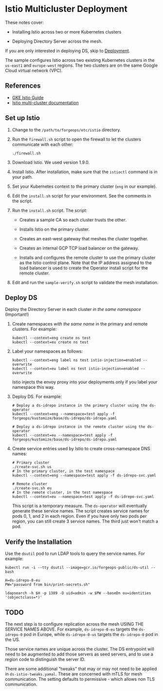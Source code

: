 # Istio Multicluster Deployment

These notes cover:

* Installing Istio across two or more Kubernetes clusters

* Deploying Directory Server across the mesh.

If you are only interested in deploying DS, skip to [Deployment](#Deployment).

The sample configures Istio across two existing Kubernetes clusters in the
`us-east1` and `europe-west` regions. The two clusters are on the same Google
Cloud virtual network (VPC).

## References

* [GKE Istio Guide](https://cloud.google.com/solutions/building-multi-cluster-service-mesh-across-gke-clusters-using-istio-single-control-plane-architecture-single-vpc)
* [Istio multi-cluster documentation](https://istio.io/latest/docs/setup/install/multicluster/primary-remote/)

## Set up Istio

1. Change to the `/path/to/forgeops/etc/istio` directory.

1. Run the `firewall.sh` script to open the firewall to let the clusters
   communicate with each other:

    ```
    ./firewall.sh
    ```

1. Download Istio. We used version 1.9.0.

1. Install Istio. After installation, make sure that the `istioctl` command is
   in your path.

1. Set your Kubernetes context to the primary cluster (`eng` in our example).

1. Edit the `install.sh` script for your environment. See the comments in the
   script.

1. Run the `install.sh` script. The script:

    * Creates a sample CA so each cluster trusts the other.

    * Installs Istio on the primary cluster.

    * Creates an east-west gateway that meshes the cluster together.

    * Creates an internal GCP TCP load balancer on the gateway.

    * Installs and configures the remote cluster to use the primary cluster as
      the Istio control plane. Note that the IP address assigned to the load
      balancer is used to create the Operator install script for the remote
      cluster.

1. Edit and run the `sample-verify.sh` script to validate the mesh installation.

## Deploy DS

Deploy the Directory Server in each cluster *in the same namespace* (Important!)

1. Create namespaces *with the same name* in the primary and remote clusters.
   For example:

    ```
    kubectl --context=eng create ns test
    kubectl --context=eu create ns test
    ```

1. Label your namespaces as follows:

    ```
    kubectl --context=eng label ns test istio-injection=enabled --overwrite
    kubectl --context=eu label ns test istio-injection=enabled --overwrite
    ```

    Istio injects the envoy proxy into your deployments only if you label your
    namespace this way.

1. Deploy DS. For example:

    ```
    # Deploy a ds-idrepo instance in the primary cluster using the ds-operator
    kubectl --context=eng --namespace=test apply -f forgeops/kustomize/base/ds-idrepo/ds-idrepo.yaml

    # Deploy a ds-idrepo instance in the remote cluster using the ds-operator
    kubectl --context=eu --namespace=test apply -f forgeops/kustomize/base/ds-idrepo/ds-idrepo.yaml
    ```

1. Create service entries used by Istio to create cross-namespace DNS names:

    ```
    # Primary cluster
    ./create-svc.sh us
    # In the primary cluster, in the test namespace
    kubectl --context=eng --namespace=test apply -f ds-idrepo-svc.yaml

    # Remote cluster
    ./create-svc.sh eu
    # In the remote cluster, in the test namespace
    kubectl --context=eu --namespace=test apply -f ds-idrepo-svc.yaml
    ```

    This script is a temporary measure. The `ds-operator` will eventually
    generate these service names. The script creates service names for pods
    0, 1, and 2 in each region. Even if you have only two pods per region, you
    can still create 3 service names. The third just won't match a pod.

## Verify the Installation

Use the `dsutil` pod to run LDAP tools to query the service names. For example:

```
kubectl run -i --tty dsutil --image=gcr.io/forgeops-public/ds-util -- bash

H=ds-idrepo-0-eu
PW="password from bin/print-secrets.sh"

ldapsearch -h $H -p 1389 -D uid=admin -w $PW --baseDn ou=identities '(objectclass=*)'
```

## TODO

The next step is to configure replication across the mesh USING THE SERVICE
NAMES ABOVE. For example, `ds-idrepo-0-eu` targets the `ds-idrepo-0` pod in
Europe, while `ds-idrepo-0-us` targets the `ds-idrepo-0` pod in the US.

Those service names are unique across the cluster. The DS entrypoint will need
to be augmented to add those servers as seed servers, and to use a region code
to distinguish the server ID.

There are some additional "tweaks" that may or may not need to be applied in
`ds-istio-tweaks.yamal`. These are concerned with mTLS for mesh communication.
The setting defaults to permissive - which allows non TLS communication.